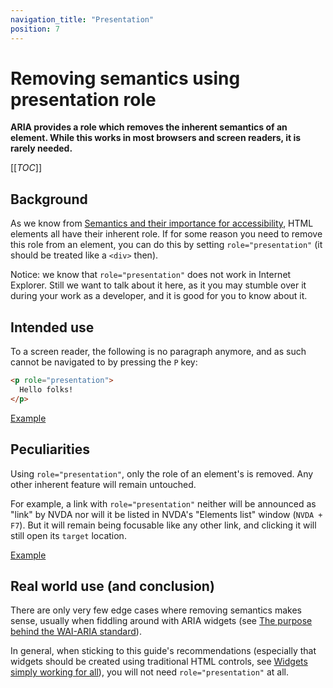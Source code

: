 ```yaml
---
navigation_title: "Presentation"
position: 7
---
```


# Removing semantics using presentation role

**ARIA provides a role which removes the inherent semantics of an element. While this works in most browsers and screen readers, it is rarely needed.**

[[_TOC_]]

## Background

As we know from [Semantics and their importance for accessibility](/knowledge/semantics), HTML elements all have their inherent role. If for some reason you need to remove this role from an element, you can do this by setting `role="presentation"` (it should be treated like a `<div>` then).

Notice: we know that `role="presentation"` does not work in Internet Explorer. Still we want to talk about it here, as it you may stumble over it during your work as a developer, and it is good for you to know about it.

## Intended use

To a screen reader, the following is no paragraph anymore, and as such cannot be navigated to by pressing the `P` key:

```html
<p role="presentation">
  Hello folks!
</p>
```

[Example](_examples/removing-semantics-using-presentation-role)

## Peculiarities

Using `role="presentation"`, only the role of an element's is removed. Any other inherent feature will remain untouched.

For example, a link with `role="presentation"` neither will be announced as "link" by NVDA nor will it be listed in NVDA's "Elements list" window (`NVDA + F7`). But it will remain being focusable like any other link, and clicking it will still open its `target` location.

[Example](_examples/removing-a-links-role)

## Real world use (and conclusion)

There are only very few edge cases where removing semantics makes sense, usually when fiddling around with ARIA widgets (see [The purpose behind the WAI-ARIA standard](/knowledge/aria/purpose)).

In general, when sticking to this guide's recommendations (especially that widgets should be created using traditional HTML controls, see [Widgets simply working for all](/knowledge/semantics/widgets)), you will not need `role="presentation"` at all.
